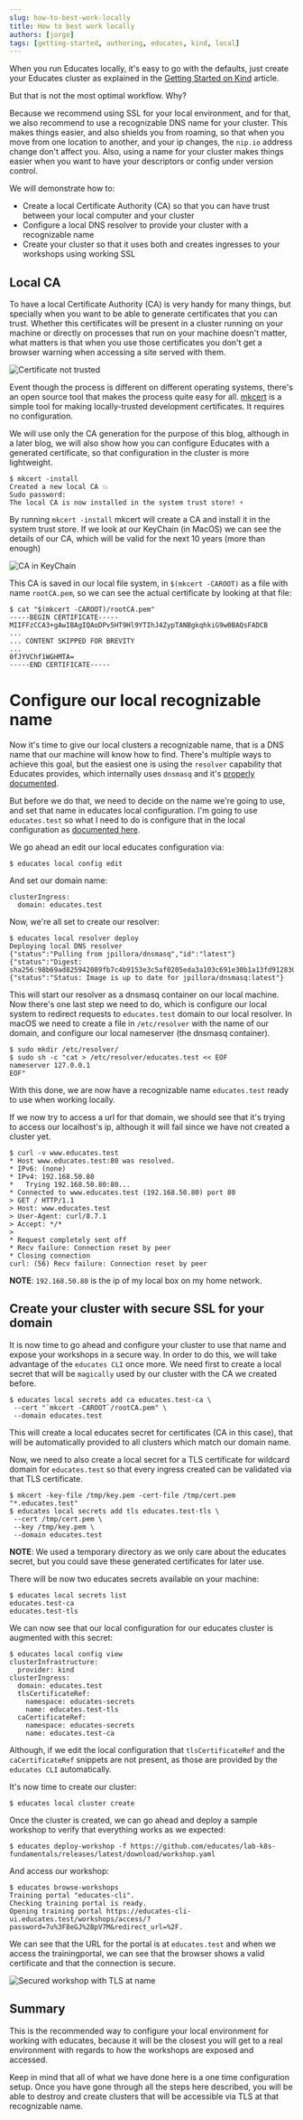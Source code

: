 ```yaml
---
slug: how-to-best-work-locally
title: How to best work locally
authors: [jorge]
tags: [getting-started, authoring, educates, kind, local]
---
```


When you run Educates locally, it's easy to go with the defaults, just create your Educates cluster as explained
in the [Getting Started on Kind](/blog/getting-started-on-kind) article. 

But that is not the most optimal workflow. Why? 

Because we recommend using SSL for your local environment, and for that, we also recommend to use a recognizable 
DNS name for your cluster. This makes things easier, and also shields you from roaming, so that when you move 
from one location to another, and your ip changes, the `nip.io` address change don't affect you. Also, using a name
for your cluster makes things easier when you want to have your descriptors or config under version control.

We will demonstrate how to:

- Create a local Certificate Authority (CA) so that you can have trust between your local computer and your cluster
- Configure a local DNS resolver to provide your cluster with a recognizable name
- Create your cluster so that it uses both and creates ingresses to your workshops using working SSL

<!-- truncate -->

## Local CA

To have a local Certificate Authority (CA) is very handy for many things, but specially when you want to be able to generate
certificates that you can trust. Whether this certificates will be present in a cluster running on your machine
or directly on processes that run on your machine doesn't matter, what matters is that when you use those certificates
you don't get a browser warning when accessing a site served with them.

![Certificate not trusted](certificate_not_trusted.png)

Event though the process is different on different operating systems, there's an open source tool that makes the process
quite easy for all. [mkcert](https://mkcert.dev) is a simple tool for making locally-trusted development certificates. 
It requires no configuration.

We will use only the CA generation for the purpose of this blog, although in a later blog, we will also show how you
can configure Educates with a generated certificate, so that configuration in the cluster is more lightweight.

```
$ mkcert -install
Created a new local CA 💥
Sudo password:
The local CA is now installed in the system trust store! ⚡️
```

By running `mkcert -install` mkcert will create a CA and install it in the system trust store. If we look at our KeyChain (in MacOS)
we can see the details of our CA, which will be valid for the next 10 years (more than enough) 

![CA in KeyChain](ca_certificate.png)

This CA is saved in our local file system, in `$(mkcert -CAROOT)` as a file with name `rootCA.pem`, so we can see the
actual certificate by looking at that file:

```
$ cat "$(mkcert -CAROOT)/rootCA.pem"
-----BEGIN CERTIFICATE-----
MIIFFzCCA3+gAwIBAgIQAoDPv5HT9Hl9YTIhJ4ZypTANBgkqhkiG9w0BAQsFADCB
...
... CONTENT SKIPPED FOR BREVITY
...
0fJYVChf1WGHMTA=
-----END CERTIFICATE-----
```

# Configure our local recognizable name

Now it's time to give our local clusters a recognizable name, that is a DNS name that our machine will know how to find. 
There's multiple ways to achieve this goal, but the easiest one is using the `resolver` capability that Educates provides,
which internally uses `dnsmasq` and it's [properly documented](https://docs.educates.dev/en/stable/getting-started/local-environment.html#local-dns-resolver).

But before we do that, we need to decide on the name we're going to use, and set that name in educates local configuration.
I'm going to use `educates.test` so what I need to do is configure that in the local configuration as 
[documented here](https://docs.educates.dev/en/stable/getting-started/local-environment.html#custom-ingress-domain).

We go ahead an edit our local educates configuration via:
```
$ educates local config edit
```

And set our domain name:

```
clusterIngress:
  domain: educates.test
```

Now, we're all set to create our resolver:

```
$ educates local resolver deploy
Deploying local DNS resolver
{"status":"Pulling from jpillora/dnsmasq","id":"latest"}
{"status":"Digest: sha256:98b69ad825942089fb7c4b9153e3c5af0205eda3a103c691e30b1a13fd912830"}
{"status":"Status: Image is up to date for jpillora/dnsmasq:latest"}
```

This will start our resolver as a dnsmasq container on our local machine. Now there's one last step we need to do, which is
configure our local system to redirect requests to `educates.test` domain to our local resolver. In macOS we need
to create a file in `/etc/resolver` with the name of our domain, and configure our local nameserver (the dnsmasq container).

```
$ sudo mkdir /etc/resolver/
$ sudo sh -c "cat > /etc/resolver/educates.test << EOF
nameserver 127.0.0.1
EOF"
```

With this done, we are now have a recognizable name `educates.test` ready to use when working locally.

If we now try to access a url for that domain, we should see that it's trying to access our localhost's ip, although
it will fail since we have not created a cluster yet.

```
$ curl -v www.educates.test
* Host www.educates.test:80 was resolved.
* IPv6: (none)
* IPv4: 192.168.50.80
*   Trying 192.168.50.80:80...
* Connected to www.educates.test (192.168.50.80) port 80
> GET / HTTP/1.1
> Host: www.educates.test
> User-Agent: curl/8.7.1
> Accept: */*
>
* Request completely sent off
* Recv failure: Connection reset by peer
* Closing connection
curl: (56) Recv failure: Connection reset by peer
```

__NOTE__: `192.168.50.80` is the ip of my local box on my home network.

## Create your cluster with secure SSL for your domain

It is now time to go ahead and configure your cluster to use that name and expose your workshops in a secure way.
In order to do this, we will take advantage of the `educates CLI` once more. We need first to
create a local secret that will be `magically` used by our cluster with the CA we created before.

```
$ educates local secrets add ca educates.test-ca \
 --cert "`mkcert -CAROOT`/rootCA.pem" \
 --domain educates.test
```

This will create a local educates secret for certificates (CA in this case), that will be automatically
provided to all clusters which match our domain name.

Now, we need to also create a local secret for a TLS certificate for wildcard domain for `educates.test` 
so that every ingress created can be validated via that TLS certificate.

```
$ mkcert -key-file /tmp/key.pem -cert-file /tmp/cert.pem "*.educates.test" 
$ educates local secrets add tls educates.test-tls \
 --cert /tmp/cert.pem \
 --key /tmp/key.pem \
 --domain educates.test
```

__NOTE__: We used a temporary directory as we only care about the educates secret, but you could save these 
generated certificates for later use.

There will be now two educates secrets available on your machine:

```
$ educates local secrets list
educates.test-ca
educates.test-tls
```

We can now see that our local configuration for our educates cluster is augmented with this secret:

```
$ educates local config view
clusterInfrastructure:
  provider: kind
clusterIngress:
  domain: educates.test
  tlsCertificateRef:
    namespace: educates-secrets
    name: educates.test-tls
  caCertificateRef:
    namespace: educates-secrets
    name: educates.test-ca
```

Although, if we edit the local configuration that `tlsCertificateRef` and the `caCertificateRef` snippets are not present, 
as those are provided by the `educates CLI` automatically.

It's now time to create our cluster:

```
$ educates local cluster create
```

Once the cluster is created, we can go ahead and deploy a sample workshop to verify that everything works
as we expected:

```
$ educates deploy-workshop -f https://github.com/educates/lab-k8s-fundamentals/releases/latest/download/workshop.yaml
```

And access our workshop:

```
$ educates browse-workshops
Training portal "educates-cli".
Checking training portal is ready.
Opening training portal https://educates-cli-ui.educates.test/workshops/access/?password=7u%3F8eGJ%2BpV7M&redirect_url=%2F.
```

We can see that the URL for the portal is at `educates.test` and when we access the trainingportal, we can see that the
browser shows a valid certificate and that the connection is secure.

![Secured workshop with TLS at name](secured_workshop.png)

## Summary

This is the recommended way to configure your local environment for working with educates, because it will be the closest you will
get to a real environment with regards to how the workshops are exposed and accessed.

Keep in mind that all of what we have done here is a one time configuration setup. Once you have gone through all the steps
here described, you will be able to destroy and create clusters that will be accessible via TLS at that recognizable name.
